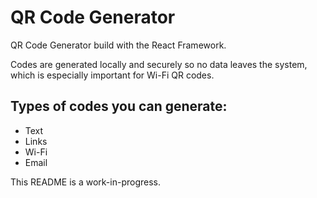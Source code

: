# QR Code Generator

QR Code Generator build with the React Framework.

Codes are generated locally and securely so no data leaves the system, which is especially important for Wi-Fi QR codes.

## Types of codes you can generate:

- Text
- Links
- Wi-Fi
- Email

This README is a work-in-progress.

